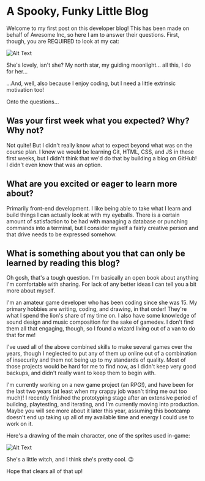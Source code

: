 # A Spooky, Funky Little Blog

Welcome to my first post on this developer blog! This has been made on behalf of Awesome Inc, so here I am to answer their questions. First, though, you are REQUIRED to look at my cat:

![Alt Text](ImageURL)

She's lovely, isn't she? My north star, my guiding moonlight... all this, I do for her...

...And, well, also because I enjoy coding, but I need a little extrinsic motivation too!

Onto the questions...

## Was your first week what you expected? Why? Why not?

Not quite! But I didn't really know what to expect beyond what was on the course plan. I knew we would be learning Git, HTML, CSS, and JS in these first weeks, but I didn't think that we'd do that by building a blog on GitHub! I didn't even know that was an option.

## What are you excited or eager to learn more about?

Primarily front-end development. I like being able to take what I learn and build things I can actually look at with my eyeballs. There is a certain amount of satisfaction to be had with managing a database or punching commands into a terminal, but I consider myself a fairly creative person and that drive needs to be expressed somehow.

## What is something about you that can only be learned by reading this blog?

Oh gosh, that's a tough question. I'm basically an open book about anything I'm comfortable with sharing. For lack of any better ideas I can tell you a bit more about myself.

I'm an amateur game developer who has been coding since she was 15. My primary hobbies are writing, coding, and drawing, in that order! They're what I spend the lion's share of my time on. I also have some knowledge of sound design and music composition for the sake of gamedev. I don't find them all that engaging, though, so I found a wizard living out of a van to do that for me!

I've used all of the above combined skills to make several games over the years, though I neglected to put any of them up online out of a combination of insecurity and them not being up to my standards of quality. Most of those projects would be hard for me to find now, as I didn't keep very good backups, and didn't really want to keep them to begin with.

I'm currently working on a new game project (an RPG!), and have been for the last two years (at least when my crappy job wasn't tiring me out too much)! I recently finished the prototyping stage after an extensive period of building, playtesting, and iterating, and I'm currently moving into production. Maybe you will see more about it later this year, assuming this bootcamp doesn't end up taking up all of my available time and energy I could use to work on it.

Here's a drawing of the main character, one of the sprites used in-game:

![Alt Text](ImageURL)

She's a little witch, and I think she's pretty cool. :wink:

Hope that clears all of that up!